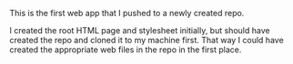 This is the first web app that I pushed to a newly created repo.

I created the root HTML page and stylesheet initially, but should have created the repo and cloned it to my machine first. That way I could have created the appropriate web files in the repo in the first place. 
